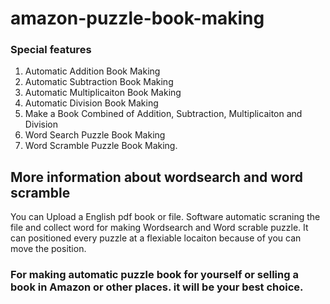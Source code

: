 # amazon-puzzle-book-making
###  Special features ### 
1. Automatic Addition Book Making
2. Automatic Subtraction Book Making
3. Automatic Multiplicaiton Book Making
4. Automatic Division Book Making
5. Make a Book Combined of Addition, Subtraction, Multiplicaiton and Division
6. Word Search  Puzzle Book Making 
7. Word Scramble Puzzle Book Making.

## More information about wordsearch and word scramble ##
You can Upload a English pdf book or file. Software automatic scraning the file and collect word for making Wordsearch and Word scrable puzzle. It can positioned every puzzle at a flexiable locaiton because of you can move the position. <br />
###  For making automatic puzzle book for yourself or selling a book in Amazon or other places. it will be your best choice. ###
